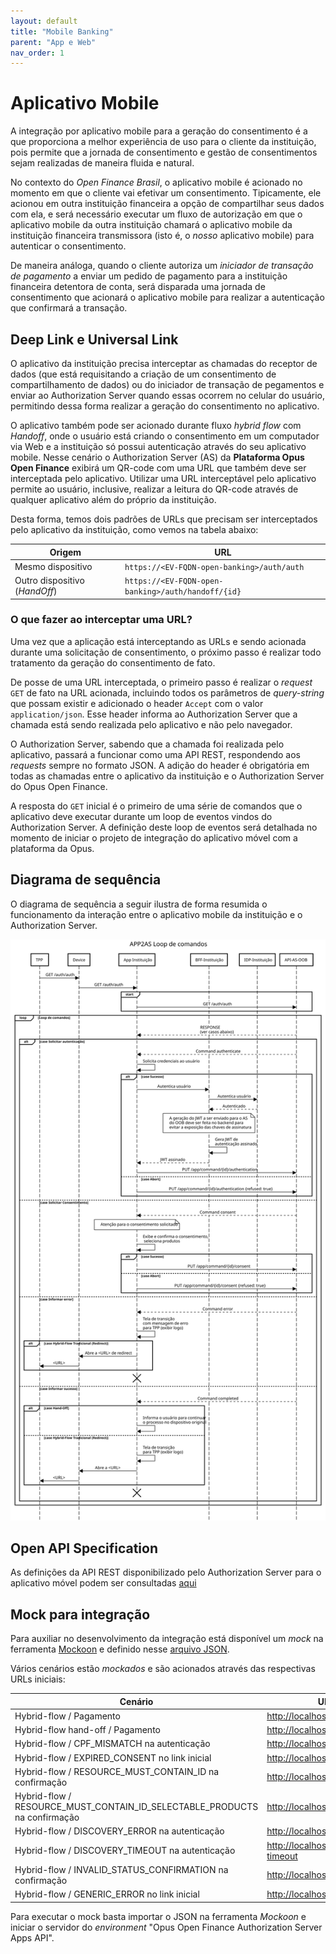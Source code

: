 ```yaml
---
layout: default
title: "Mobile Banking"
parent: "App e Web"
nav_order: 1
---
```


# Aplicativo Mobile

A integração por aplicativo mobile para a geração do consentimento é a que proporciona a melhor experiência de uso para o cliente da instituição, pois permite que a jornada de consentimento e gestão de consentimentos sejam realizadas de maneira fluida e natural.

No contexto do *Open Finance Brasil*, o aplicativo mobile é acionado no momento em que o cliente vai efetivar um consentimento. Tipicamente, ele acionou em outra instituição financeira a opção de compartilhar seus dados com ela, e será necessário executar um fluxo de autorização em que o aplicativo mobile da outra instituição chamará o aplicativo mobile da instituição financeira transmissora (isto é, o *nosso* aplicativo mobile) para autenticar o consentimento.

De maneira análoga, quando o cliente autoriza um *iniciador de transação de pagamento* a enviar um  pedido de pagamento para a instituição financeira detentora de conta, será disparada uma jornada de consentimento que acionará o aplicativo mobile para realizar a autenticação que confirmará a transação.

## Deep Link e Universal Link

O aplicativo da instituição precisa interceptar as chamadas do receptor de dados (que está requisitando a criação de um consentimento de compartilhamento de dados) ou do iniciador de transação de  pegamentos e enviar ao Authorization Server quando essas ocorrem no celular do usuário, permitindo dessa forma realizar a geração do consentimento no aplicativo.

O aplicativo também pode ser acionado durante fluxo *hybrid flow* com *Handoff*, onde o usuário está criando o consentimento em  um computador via Web e a instituição só possui autenticação através do seu aplicativo mobile. Nesse cenário o Authorization Server
(AS) da **Plataforma Opus Open Finance** exibirá um QR-code com uma URL que também deve ser interceptada pelo aplicativo. Utilizar uma URL interceptável pelo aplicativo permite ao usuário, inclusive, realizar a leitura do QR-code através de qualquer aplicativo além do próprio da instituição.

Desta forma, temos dois padrões de URLs que precisam ser interceptados pelo aplicativo da instituição, como vemos na tabela abaixo:

| Origem                      | URL                                                    |
| ----------------------------| ------------------------------------------------------ |
| Mesmo dispositivo           | `https://<EV-FQDN-open-banking>/auth/auth`             |
| Outro dispositivo (*HandOff*) | `https://<EV-FQDN-open-banking>/auth/handoff/{id}`     |

### O que fazer ao interceptar uma URL?

Uma vez que a aplicação está interceptando as URLs e sendo acionada durante uma solicitação de consentimento, o próximo passo é realizar todo tratamento da geração do consentimento de fato.

De posse de uma URL interceptada, o primeiro passo é realizar o *request* `GET` de fato na URL acionada, incluindo todos os parâmetros de *query-string* que possam existir e adicionado o header `Accept` com o valor `application/json`. Esse header informa ao Authorization Server que a chamada está sendo realizada pelo aplicativo e não pelo navegador.

O Authorization Server, sabendo que a chamada foi realizada pelo aplicativo, passará a funcionar como uma API REST, respondendo aos *requests* sempre no formato JSON. A adição do header é obrigatória em todas as chamadas entre o aplicativo da instituição e o Authorization Server do Opus Open Finance.

A resposta do `GET` inicial é o primeiro de uma série de comandos que o aplicativo deve executar durante um loop de eventos vindos do Authorization Server. A definição deste loop de eventos será detalhada no momento de iniciar o projeto de integração do aplicativo móvel com a plataforma da Opus.

## Diagrama de sequência

O diagrama de sequência a seguir ilustra de forma resumida o funcionamento da interação entre o aplicativo mobile da instituição e o Authorization Server.

![Diagrama de sequência](images/sequencia-app2as.svg)

## Open API Specification

As definições da API REST disponibilizado pelo Authorization Server para o aplicativo móvel podem ser consultadas [aqui][API-Mobile]

## Mock para integração

Para auxiliar no desenvolvimento da integração está disponível um *mock* na
ferramenta [Mockoon](https://mockoon.com/) e definido nesse [arquivo JSON](./mockoon.json).

Vários cenários estão *mockados* e são acionados através das respectivas URLs iniciais:

| Cenário                                                                   | URL para iniciar processo                              |
| ------------------------------------------------------------------------- | ------------------------------------------------------ |
| Hybrid-flow / Pagamento                                                   | <http://localhost:3301/auth/auth?id=standard>          |
| Hybrid-flow hand-off / Pagamento                                          | <http://localhost:3301/auth/app/commands/handoff>      |
| Hybrid-flow / CPF_MISMATCH na autenticação                                | <http://localhost:3301/auth/auth?id=cpf>               |
| Hybrid-flow / EXPIRED_CONSENT no link inicial                             | <http://localhost:3301/auth/auth?id=expired>           |
| Hybrid-flow / RESOURCE_MUST_CONTAIN_ID na confirmação                     | <http://localhost:3301/auth/auth?id=resource>          |
| Hybrid-flow / RESOURCE_MUST_CONTAIN_ID_SELECTABLE_PRODUCTS na confirmação | <http://localhost:3301/auth/auth?id=resource>          |
| Hybrid-flow / DISCOVERY_ERROR na autenticação                             | <http://localhost:3301/auth/auth?id=discovery>         |
| Hybrid-flow / DISCOVERY_TIMEOUT na autenticação                           | <http://localhost:3301/auth/auth?id=discovery-timeout> |
| Hybrid-flow / INVALID_STATUS_CONFIRMATION na confirmação                  | <http://localhost:3301/auth/auth?id=resource>          |
| Hybrid-flow / GENERIC_ERROR no link inicial                               | <http://localhost:3301/auth/auth?id=generic>           |

Para executar o mock basta importar o JSON na ferramenta *Mockoon* e iniciar o servidor do *environment* "Opus Open Finance Authorization Server Apps API".

[API-Mobile]: ../../../../../../../swagger-ui/index.html?api=en-Mobile
